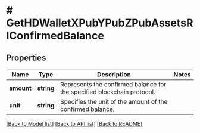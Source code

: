 # # GetHDWalletXPubYPubZPubAssetsRIConfirmedBalance

## Properties

Name | Type | Description | Notes
------------ | ------------- | ------------- | -------------
**amount** | **string** | Represents the confirmed balance for the specified blockchain protocol. |
**unit** | **string** | Specifies the unit of the amount of the confirmed balance. |

[[Back to Model list]](../../README.md#models) [[Back to API list]](../../README.md#endpoints) [[Back to README]](../../README.md)
